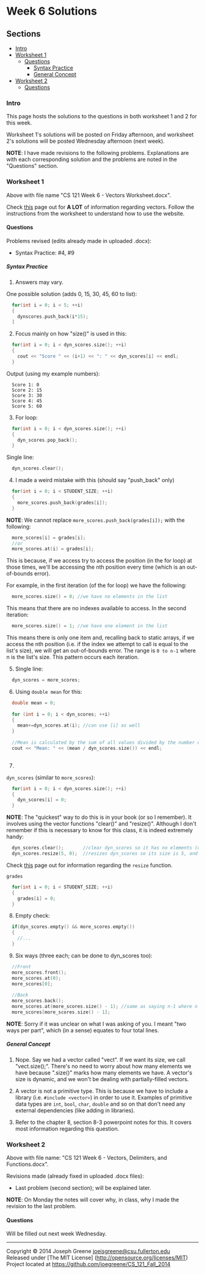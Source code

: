 # Week 6 Solutions

## Sections
- [Intro](#intro)
- [Worksheet 1](#worksheet-1)
  - [Questions](#questions)
    - [Syntax Practice](#syntax-practice)
    - [General Concept](#general-concept)
- [Worksheet 2](#worksheet-2)
  - [Questions](#questions)

### Intro
This page hosts the solutions to the questions in both worksheet 1 and 2 for this week.

Worksheet 1's solutions will be posted on Friday afternoon, 
and worksheet 2's solutions will be posted Wednesday afternoon
(next week).

__NOTE__: I have made revisions to the following problems. Explanations are 
with each corresponding solution and the problems are noted in the "Questions" section.

### Worksheet 1
Above with file name "CS 121 Week 6 - Vectors Worksheet.docx".

Check [this](http://www.cplusplus.com/reference/vector/vector/) page out for __A LOT__ of 
information regarding vectors. Follow the instructions from the worksheet to understand how 
to use the website.

#### Questions
Problems revised (edits already made in uploaded .docx):
- Syntax Practice: #4, #9

##### Syntax Practice
1. Answers may vary.

One possible solution (adds 0, 15, 30, 45, 60 to list):
```C++
  for(int i = 0; i < 5; ++i)
  {
    dynscores.push_back(i*15);
  ]
```

2. Focus mainly on how "size()" is used in this:
```C++
  for(int i = 0; i < dyn_scores.size(); ++i)
  {
    cout << "Score " << (i+1) << ": " << dyn_scores[i] << endl;
  }
```

Output (using my example numbers):
```
  Score 1: 0
  Score 2: 15
  Score 3: 30
  Score 4: 45
  Score 5: 60
```

3. For loop:
```C++
  for(int i = 0; i < dyn_scores.size(); ++i)
  {
    dyn_scores.pop_back();
  }
```

Single line:
```C++
  dyn_scores.clear();
```

4. I made a weird mistake with this (should say "push_back" only)
```C++
  for(int i = 0; i < STUDENT_SIZE; ++i)
  {
    more_scores.push_back(grades[i]);
  }
```

__NOTE__: We cannot replace `more_scores.push_back(grades[i]);` with the following:
```C++
  more_scores[i] = grades[i];
  //or
  more_scores.at(i) = grades[i];
```

This is because, if we access try to access the position (in the for loop) at those times, 
we'll be accessing the nth position every time (which is an out-of-bounds error).

For example, in the first iteration (of the for loop) we have the following:
```C++
  more_scores.size() = 0; //we have no elements in the list
```

This means that there are no indexes available to access. In the second iteration:
```C++
  more_scores.size() = 1; //we have one element in the list
```

This means there is only one item and, recalling back to static arrays, if we access the nth position 
(i.e. if the index we attempt to call is equal to the list's size), we will get an out-of-bounds error. 
The range is `0 to n-1` where n is the list's size. This pattern occurs each iteration.

5. Single line:
```C++
  dyn_scores = more_scores;
```

6. Using `double mean` for this:
```C++
  double mean = 0;
  
  for (int i = 0; i < dyn_scores; ++i)
  {
    mean+=dyn_scores.at(i); //can use [i] as well
  }
  
  //Mean is calculated by the sum of all values divided by the number of values
  cout << "Mean: " << (mean / dyn_scores.size()) << endl;
  
```

7. 
`dyn_scores` (similar to `more_scores`):
```C++
  for(int i = 0; i < dyn_scores.size(); ++i)
  {
    dyn_scores[i] = 0;
  }
```

__NOTE__: The "quickest" way to do this is in your book (or so I remember). It involves using the vector functions 
"clear()" and "resize()". Although I don't remember if this is necessary to know for this class, it is indeed extremely 
handy:
```C++
  dyn_scores.clear();       //clear dyn_scores so it has no elements (dyn_scores.size() is 0 now)
  dyn_scores.resize(5, 0);  //resizes dyn_scores so its size is 5, and sets each position to 0
```

Check [this](http://www.cplusplus.com/reference/vector/vector/resize/) page out for information regarding the `resize` function.

`grades`
```C++
  for(int i = 0; i < STUDENT_SIZE; ++i)
  {
    grades[i] = 0;
  }
```

8. Empty check:
```C++
  if(dyn_scores.empty() && more_scores.empty())
  {
    //...
  }
```

9. Six ways (three each; can be done to dyn_scores too):
```C++
  //Front
  more_scores.front();
  more_scores.at(0);
  more_scores[0];
  
  //Back
  more_scores.back();
  more_scores.at(more_scores.size() - 1); //same as saying n-1 where n is the size of the list
  more_scores[more_scores.size() - 1];
```

__NOTE__: Sorry if it was unclear on what I was asking of you. I meant "two ways per part", which 
(in a sense) equates to four total lines.

##### General Concept
1. Nope. Say we had a vector called "vect". If we want its size, we call "vect.size();". There's no 
need to worry about how many elements we have because ".size()" marks how many elements we have. 
A vector's size is dynamic, and we won't be dealing with partially-filled vectors.

2. A vector is not a primitive type. This is because we have to include a library (i.e. `#include <vector>`) 
in order to use it. Examples of primitive data types are `int`, `bool`, `char`, `double` and so on that don't need 
any external dependencies (like adding in libraries).

3. Refer to the chapter 8, section 8-3 powerpoint notes for this. It covers most information regarding this
question.

### Worksheet 2
Above with file name: "CS 121 Week 6 - Vectors, Delimiters, and Functions.docx".

Revisions made (already fixed in uploaded .docx files):
- Last problem (second section); will be explained later.

__NOTE__: On Monday the notes will cover why, in class, why I made the revision to the last problem.

#### Questions
Will be filled out next week Wednesday.

-------------------------------------------------------------------------------

Copyright &copy; 2014 Joseph Greene <joeisgreene@csu.fullerton.edu>  
Released under [The MIT License] (http://opensource.org/licenses/MIT)  
Project located at <https://github.com/joegreene/CS_121_Fall_2014>